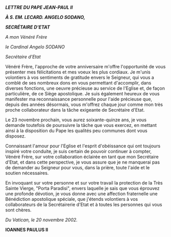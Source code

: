 ***LETTRE DU PAPE JEAN-PAUL II***

***À S. EM. LE******CARD. ANGELO SODANO,***

***SECRÉTAIRE D'ETAT***

*A mon Vénéré Frère*

*le Cardinal Angelo SODANO*

*Secrétaire d'Etat*

Vénéré Frère, l'approche de votre anniversaire m'offre l'opportunité de vous présenter mes félicitations et mes voeux les plus cordiaux. Je m'unis volontiers à vos sentiments de gratitude envers le Seigneur, qui vous a comblé de ses nombreux dons en vous permettant d'accomplir, dans diverses fonctions, une oeuvre précieuse au service de l'Eglise et, de façon particulière, de ce Siège apostolique. Je suis également heureux de vous manifester ma reconnaissance personnelle pour l'aide précieuse que, depuis des années désormais, vous m'offrez chaque jour comme mon très proche collaborateur dans la tâche exigeante de Secrétaire d'Etat.

Le 23 novembre prochain, vous aurez soixante-quinze ans, je vous demande toutefois de poursuivre la tâche que vous exercez, en mettant ainsi à la disposition du Pape les qualités peu communes dont vous disposez.

Connaissant l'amour pour l'Eglise et l'esprit d'obéissance qui ont toujours inspiré votre conduite, je suis certain de pouvoir continuer à compter, Vénéré Frère, sur votre collaboration éclairée en tant que mon Secrétaire d'Etat, et dans cette perspective, je vous assure que je ne manquerai pas de demander au Seigneur pour vous, dans la prière, toute l'aide et le soutien nécessaires.

En invoquant sur votre personne et sur votre travail la protection de la Très Sainte Vierge, "Porta Paradisi", envers laquelle je sais que vous éprouvez une profonde dévotion, je vous donne avec une affection fraternelle une Bénédiction apostolique spéciale, que j'étends volontiers à vos collaborateurs de la Secrétairerie d'Etat et à toutes les personnes qui vous sont chères.

*Du Vatican, le 20 novembre 2002.*

**IOANNES PAULUS II**